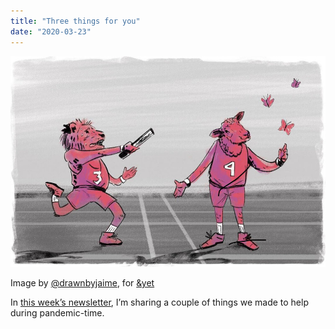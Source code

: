 ```yaml
---
title: "Three things for you"
date: "2020-03-23"
---
```


![Image by  @drawnbyjaime , for  &amp;yet](images/b00ba-fullsizeoutput_45cd.jpeg)

Image by [@drawnbyjaime](https://www.instagram.com/drawnbyjaime/), for [&yet](https://andyet.com)

In [this week’s newsletter](https://mailchi.mp/andyet/three-things-for-you), I’m sharing a couple of things we made to help during pandemic-time.
